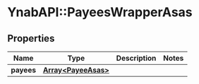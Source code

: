 # YnabAPI::PayeesWrapperAsas

## Properties
Name | Type | Description | Notes
------------ | ------------- | ------------- | -------------
**payees** | [**Array&lt;PayeeAsas&gt;**](PayeeAsas.md) |  | 



